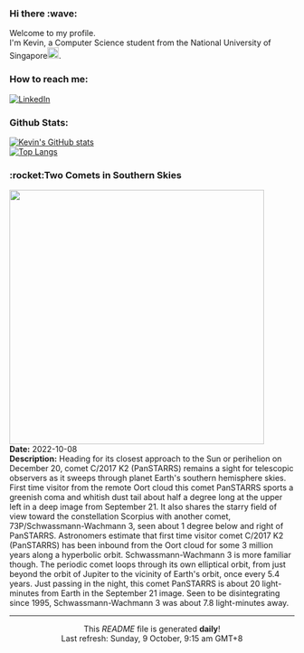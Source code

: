 <h3>Hi there :wave:</h3>

Welcome to my profile.   
I'm Kevin, a Computer Science student from the National University of Singapore<img src="https://img.icons8.com/color/96/000000/singapore-circular.png" width="20px"/>.</p>

<h3>How to reach me: </h3>
<a href="https://www.linkedin.com/in/kevin-foong/"><img alt="LinkedIn" src="https://img.shields.io/badge/linkedin-%230077B5.svg?&style=for-the-badge&logo=linkedin&logoColor=white" /></a> 

<h3>Github Stats: </h3> 

[![Kevin's GitHub stats](https://github-readme-stats.vercel.app/api?username=kevin9foong&theme=tokyonight)](https://github.com/anuraghazra/github-readme-stats) <br/>
[![Top Langs](https://github-readme-stats.vercel.app/api/top-langs/?username=kevin9foong&layout=compact&theme=tokyonight)](https://github.com/anuraghazra/github-readme-stats)

<h3>:rocket:Two Comets in Southern Skies</h3> 
<img width="450" src="https:&#x2F;&#x2F;apod.nasa.gov&#x2F;apod&#x2F;image&#x2F;2210&#x2F;2017K2_2022-09-21_media.jpg" /><br/>
<b>Date:</b> 2022-10-08<br/>
<b>Description:</b> Heading for its closest approach to the Sun or perihelion on December 20, comet C&#x2F;2017 K2 (PanSTARRS) remains a sight for telescopic observers as it sweeps through planet Earth&#39;s southern hemisphere skies.  First time visitor from the remote Oort cloud this comet PanSTARRS sports a greenish coma and whitish dust tail about half a degree long at the upper left in a deep image from September 21. It also shares the starry field of view toward the constellation Scorpius with another comet, 73P&#x2F;Schwassmann-Wachmann 3, seen about 1 degree below and right of PanSTARRS. Astronomers estimate that first time visitor comet C&#x2F;2017 K2 (PanSTARRS) has been inbound from the Oort cloud for some 3 million years along a hyperbolic orbit. Schwassmann-Wachmann 3 is more familiar though.  The periodic comet loops through its own elliptical orbit, from just beyond the orbit of Jupiter to the vicinity of Earth&#39;s orbit, once every 5.4 years. Just passing in the night, this comet PanSTARRS is about 20 light-minutes from Earth in the September 21 image. Seen to be disintegrating since 1995, Schwassmann-Wachmann 3 was about 7.8 light-minutes away.<br/>

------------
<p align="center">This <i>README</i> file is generated <b>daily</b>!</br>
Last refresh: Sunday, 9 October, 9:15 am GMT+8<br />